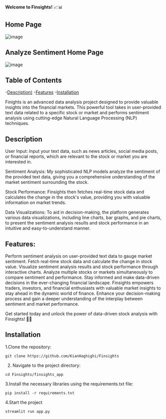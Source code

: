 **Welcome to Finsights!** 📈📊

## Home Page
![image](https://github.com/user-attachments/assets/08d9c97d-596a-4e70-a37b-576e1e4bc6aa)
## Analyze Sentiment Home Page
![image](https://github.com/user-attachments/assets/88c16edc-4af5-4031-9d3e-256d7328c18a)


## Table of Contents

  -[Description)](#Description)
  -[Features](#Features)
  -[Installation](#Installation)

Finights is an advanced data analysis project designed to provide valuable insights into the financial markets. This powerful tool takes in user-provided text data related to a specific stock or market and performs sentiment analysis using cutting-edge Natural Language Processing (NLP) techniques.

## Description

User Input: Input your text data, such as news articles, social media posts, or financial reports, which are relevant to the stock or market you are interested in.

Sentiment Analysis: My sophisticated NLP models analyze the sentiment of the provided text data, giving you a comprehensive understanding of the market sentiment surrounding the stock.

Stock Performance: Finsights then fetches real-time stock data and calculates the change in the stock's value, providing you with valuable information on market trends.

Data Visualizations: To aid in decision-making, the platform generates various data visualizations, including line charts, bar graphs, and pie charts, to present the sentiment analysis results and stock performance in an intuitive and easy-to-understand manner.

## Features:

Perform sentiment analysis on user-provided text data to gauge market sentiment.
Fetch real-time stock data and calculate the change in stock value.
Visualize sentiment analysis results and stock performance through interactive charts.
Analyze multiple stocks or markets simultaneously to compare sentiment and performance.
Stay informed and make data-driven decisions in the ever-changing financial landscape.
Finsights empowers traders, investors, and financial enthusiasts with valuable market insights to stay ahead in the dynamic world of finance. Enhance your decision-making process and gain a deeper understanding of the interplay between sentiment and market performance.

Get started today and unlock the power of data-driven stock analysis with Finsights! 🚀💼

## Installation
1.Clone the repository:
```
git clone https://github.com/KianHaghighi/Finsights
```
2. Navigate to the project directory:
```
cd Finsights/finsights_app
```
3.Install the necessary libraries using the requirements.txt file:
```
pip install -r requirements.txt
```
4.Start the project
```
streamlit run app.py
```
